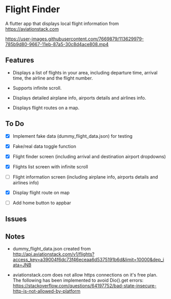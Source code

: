 # Flight Finder
A flutter app that displays local flight information from https://aviationstack.com

https://user-images.githubusercontent.com/7669879/113629979-785b9d80-9667-11eb-87a5-30c8d4ace808.mp4

## Features

- Displays a list of flights in your area, including departure time, arrival time, the airline and the flight number.

- Supports infinite scroll.

- Displays detailed airplane info, airports details and airlines info.

- Displays flight routes on a map.
## To Do

- [X] Implement fake data (dummy_flight_data.json) for testing

- [X] Fake/real data toggle function

- [X] Flight finder screen (including arrival and destination airport dropdowns)

- [X] Flights list screen with infinite scroll

- [ ] Flight information screen (including airplane info, airports details and airlines info)

- [X] Display flight route on map

- [ ] Add home button to appbar

## Issues

## Notes
- dummy_flight_data.json created from http://api.aviationstack.com/v1/flights?access_key=a39004f6dc73f46eceaa6d5375191b6d&limit=10000&dep_iata=JNB

- aviationstack.com does not allow https connections on it's free plan. The following has been implemented to avoid Dio().get errors: https://stackoverflow.com/questions/64197752/bad-state-insecure-http-is-not-allowed-by-platform
